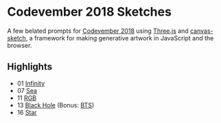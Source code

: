 # Codevember 2018 Sketches

A few belated prompts for [Codevember 2018](http://codevember.xyz/) using [Three.js](https://threejs.org/) and [canvas-sketch](https://github.com/mattdesl/canvas-sketch), a framework for making generative artwork in JavaScript and the browser.

## Highlights

- 01 [Infinity](https://twitter.com/peachmakkoli/status/1171489479921504256)
- 07 [Sea](https://twitter.com/peachmakkoli/status/1171489593633333251)
- 11 [RGB](https://twitter.com/peachmakkoli/status/1171489831064465408)
- 13 [Black Hole](https://twitter.com/peachmakkoli/status/1171489898060075008) (Bonus: [BTS](https://twitter.com/peachmakkoli/status/1171498842090459136))
- 16 [Star](https://twitter.com/peachmakkoli/status/1171489927516676096)
